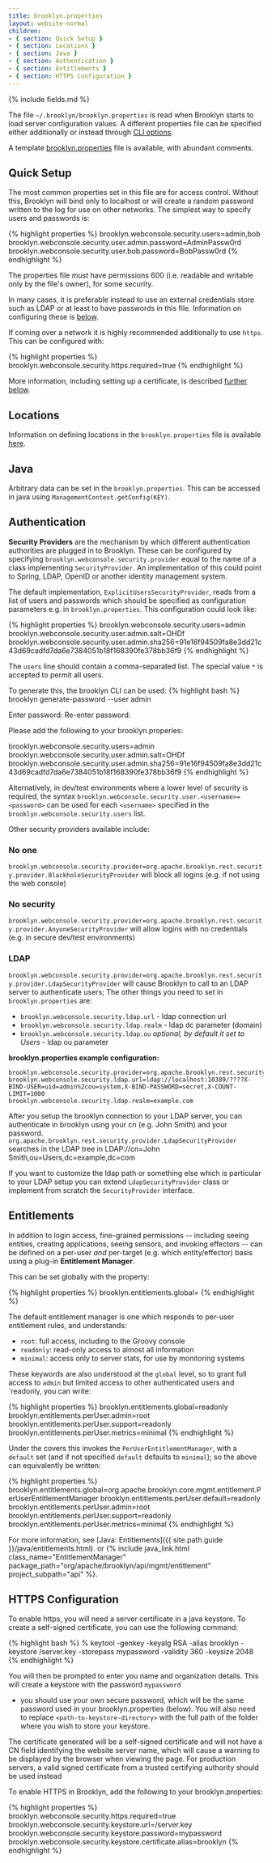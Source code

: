 ```yaml
---
title: brooklyn.properties
layout: website-normal
children:
- { section: Quick Setup }
- { section: Locations }
- { section: Java }
- { section: Authentication }
- { section: Entitlements }
- { section: HTTPS Configuration }
---
```


{% include fields.md %}

The file `~/.brooklyn/brooklyn.properties` is read when Brooklyn starts
to load server configuration values.
A different properties file can be specified either additionally or instead
through [CLI options](launch.html#configuration-files).

A template [brooklyn.properties]({{brooklyn_properties_url_path}}) file is available,
with abundant comments.


## Quick Setup

The most common properties set in this file are for access control.
Without this, Brooklyn will bind only to localhost or will create a random
password written to the log for use on other networks.
The simplest way to specify users and passwords is:
 
{% highlight properties %}
brooklyn.webconsole.security.users=admin,bob
brooklyn.webconsole.security.user.admin.password=AdminPassw0rd
brooklyn.webconsole.security.user.bob.password=BobPassw0rd
{% endhighlight %}

The properties file *must* have permissions 600 
(i.e. readable and writable only by the file's owner),
for some security.

In many cases, it is preferable instead to use an external credentials store such as LDAP
or at least to have passwords in this file.
Information on configuring these is [below](#authentication). 

If coming over a network it is highly recommended additionally to use `https`.
This can be configured with:

{% highlight properties %}
brooklyn.webconsole.security.https.required=true
{% endhighlight %}

More information, including setting up a certificate, is described [further below](#https-configuration).


## Locations

Information on defining locations in the `brooklyn.properties` file is available [here](locations/).


## Java

Arbitrary data can be set in the `brooklyn.properties`.
This can be accessed in java using `ManagementContext.getConfig(KEY)`.


## Authentication

**Security Providers** are the mechanism by which different authentication authorities are plugged in to Brooklyn.
These can be configured by specifying `brooklyn.webconsole.security.provider` equal 
to the name of a class implementing `SecurityProvider`.
An implementation of this could point to Spring, LDAP, OpenID or another identity management system.

The default implementation, `ExplicitUsersSecurityProvider`, reads from a list of users and passwords
which should be specified as configuration parameters e.g. in `brooklyn.properties`.
This configuration could look like:

{% highlight properties %}
brooklyn.webconsole.security.users=admin
brooklyn.webconsole.security.user.admin.salt=OHDf
brooklyn.webconsole.security.user.admin.sha256=91e16f94509fa8e3dd21c43d69cadfd7da6e7384051b18f168390fe378bb36f9
{% endhighlight %}

The `users` line should contain a comma-separated list. The special value `*` is accepted to permit all users.

To generate this, the brooklyn CLI can be used:
{% highlight bash %}
brooklyn generate-password --user admin

Enter password: 
Re-enter password: 

Please add the following to your brooklyn.properies:

brooklyn.webconsole.security.users=admin
brooklyn.webconsole.security.user.admin.salt=OHDf
brooklyn.webconsole.security.user.admin.sha256=91e16f94509fa8e3dd21c43d69cadfd7da6e7384051b18f168390fe378bb36f9
{% endhighlight %}

Alternatively, in dev/test environments where a lower level of security is required,
the syntax `brooklyn.webconsole.security.user.<username>=<password>` can be used for
each `<username>` specified in the `brooklyn.webconsole.security.users` list.

Other security providers available include:

### No one

`brooklyn.webconsole.security.provider=org.apache.brooklyn.rest.security.provider.BlackholeSecurityProvider`
will block all logins (e.g. if not using the web console)

### No security

`brooklyn.webconsole.security.provider=org.apache.brooklyn.rest.security.provider.AnyoneSecurityProvider`
will allow logins with no credentials (e.g. in secure dev/test environments) 

### LDAP

`brooklyn.webconsole.security.provider=org.apache.brooklyn.rest.security.provider.LdapSecurityProvider`
will cause Brooklyn to call to an LDAP server to authenticate users;
The other things you need to set in `brooklyn.properties` are:

* `brooklyn.webconsole.security.ldap.url` - ldap connection url
* `brooklyn.webconsole.security.ldap.realm` - ldap dc parameter (domain)
* `brooklyn.webconsole.security.ldap.ou` *optional, by default it set to Users* -  ldap ou parameter

**brooklyn.properties example configuration:**

```
brooklyn.webconsole.security.provider=org.apache.brooklyn.rest.security.provider.LdapSecurityProvider
brooklyn.webconsole.security.ldap.url=ldap://localhost:10389/????X-BIND-USER=uid=admin%2cou=system,X-BIND-PASSWORD=secret,X-COUNT-LIMIT=1000
brooklyn.webconsole.security.ldap.realm=example.com
```

After you setup the brooklyn connection to your LDAP server, you can authenticate in brooklyn using your cn (e.g. John Smith) and your password.
`org.apache.brooklyn.rest.security.provider.LdapSecurityProvider` searches in the LDAP tree in LDAP://cn=John Smith,ou=Users,dc=example,dc=com

If you want to customize the ldap path or something else which is particular to your LDAP setup you can extend `LdapSecurityProvider` class or implement from scratch the `SecurityProvider` interface.

## Entitlements

In addition to login access, fine-grained permissions -- including 
seeing entities, creating applications, seeing sensors, and invoking effectors --
can be defined on a per-user *and* per-target (e.g. which entity/effector) basis
using a plug-in **Entitlement Manager**.

This can be set globally with the property:

{% highlight properties %}
brooklyn.entitlements.global=<class>
{% endhighlight %}

The default entitlement manager is one which responds to per-user entitlement rules,
and understands:

* `root`:  full access, including to the Groovy console
* `readonly`:  read-only access to almost all information
* `minimal`:  access only to server stats, for use by monitoring systems

These keywords are also understood at the `global` level, so to grant full access to `admin`
but limited access to other authenticated users and `readonly, 
you can write:

{% highlight properties %}
brooklyn.entitlements.global=readonly
brooklyn.entitlements.perUser.admin=root
brooklyn.entitlements.perUser.support=readonly
brooklyn.entitlements.perUser.metrics=minimal
{% endhighlight %}

Under the covers this invokes the `PerUserEntitlementManager`, 
with a `default` set (and if not specified `default` defaults to `minimal`); 
so the above can equivalently be written:

{% highlight properties %}
brooklyn.entitlements.global=org.apache.brooklyn.core.mgmt.entitlement.PerUserEntitlementManager
brooklyn.entitlements.perUser.default=readonly
brooklyn.entitlements.perUser.admin=root
brooklyn.entitlements.perUser.support=readonly
brooklyn.entitlements.perUser.metrics=minimal
{% endhighlight %}

For more information, see 
[Java: Entitlements]({{ site.path.guide }}/java/entitlements.html).
or
{% include java_link.html class_name="EntitlementManager" package_path="org/apache/brooklyn/api/mgmt/entitlement" project_subpath="api" %}.



## HTTPS Configuration

To enable https, you will need a server certificate in a java keystore. To create a self-signed certificate, you can use the
following command:

{% highlight bash %}
% keytool -genkey -keyalg RSA -alias brooklyn -keystore <path-to-keystore-directory>/server.key -storepass mypassword -validity 360 -keysize 2048
{% endhighlight %}

You will then be prompted to enter you name and organization details. This will create a keystore with the password `mypassword`
- you should use your own secure password, which will be the same password used in your brooklyn.properties (below). 
You will also need to replace `<path-to-keystore-directory>` with the full path of the folder where you wish to store your
keystore. 

The certificate generated will be a self-signed certificate and will not have a CN field identifying the website server 
name, which will cause a warning to be displayed by the browser when viewing the page. For production servers, a valid signed 
certificate from a trusted certifying authority should be used instead

To enable HTTPS in Brooklyn, add the following to your brooklyn.properties:

{% highlight properties %}
brooklyn.webconsole.security.https.required=true
brooklyn.webconsole.security.keystore.url=<path-to-keystore-directory>/server.key
brooklyn.webconsole.security.keystore.password=mypassword
brooklyn.webconsole.security.keystore.certificate.alias=brooklyn
{% endhighlight %}
